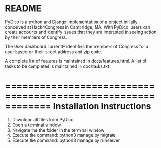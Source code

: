 README
==============================
PyDico is a python and Django implementation of a project initially conceived at
Hack4Congress in Cambridge, MA. With PyDico, users can create accounts and identify 
issues that they are interested in seeing action by their members of Congress.

The User dashboard currently identifies the members of Congress for a user based on 
their street address and zip code.

A complete list of features is maintained in docs/features.html. A list of tasks to be 
completed is maintained in doc/tasks.txt.

============================================================
Installation Instructions
==============================
1. Download all files from PyDico
2. Open a terminal window
3. Navigate the the folder in the terminal window
4. Execute the command: python3 manage.py migrate
5. Execute the command: python3 manage.py runserver